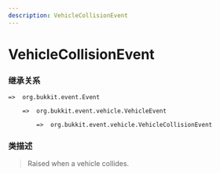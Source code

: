 ```yaml
---
description: VehicleCollisionEvent
---
```


# VehicleCollisionEvent

### 继承关系

    =>  org.bukkit.event.Event

        =>  org.bukkit.event.vehicle.VehicleEvent

            =>  org.bukkit.event.vehicle.VehicleCollisionEvent

### 类描述

> Raised when a vehicle collides.